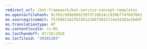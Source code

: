 ```yaml
---
redirect_url: /bot-framework/bot-service-concept-templates
ms.openlocfilehash: 9c762c9d9e869239f3f18b14cc930bf74f0d7063
ms.sourcegitcommit: f576981342fb3361216675815714e24281e20ddf
ms.translationtype: HT
ms.contentlocale: ru-RU
ms.lasthandoff: 07/18/2018
ms.locfileid: "39301203"
---
```

